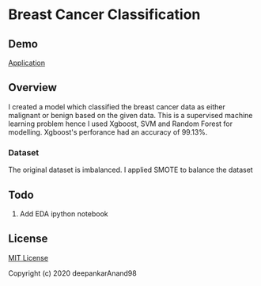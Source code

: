# Breast Cancer Classification

## Demo

[Application](https://myml-breast-cancer-classifier.herokuapp.com/)

## Overview

I created a model which classified the breast cancer data as either malignant or benign based on the given data. This is a supervised machine learning problem hence I used Xgboost, SVM and Random Forest for modelling. Xgboost's perforance had an accuracy of 99.13%.

### Dataset

The original dataset is imbalanced. I applied SMOTE to balance the dataset

## Todo

1. Add EDA ipython notebook

## License

[MIT License](https://github.com/deepankarAnand98/breast_cancer_classification/blob/master/LICENSE)

Copyright (c) 2020 deepankarAnand98
